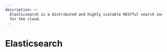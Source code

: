 ```yaml
---
description: >-
  Elasticsearch is a distributed and highly scalable RESTful search index built
  for the cloud.
---
```


# Elasticsearch

